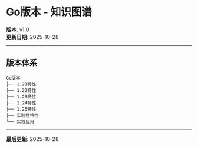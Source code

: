# Go版本 - 知识图谱

**版本**: v1.0  
**更新日期**: 2025-10-28

---

## 版本体系

```text
Go版本
├── 1.21特性
├── 1.22特性
├── 1.23特性
├── 1.24特性
├── 1.25特性
├── 实验性特性
└── 实践应用
```

---

**最后更新**: 2025-10-28

